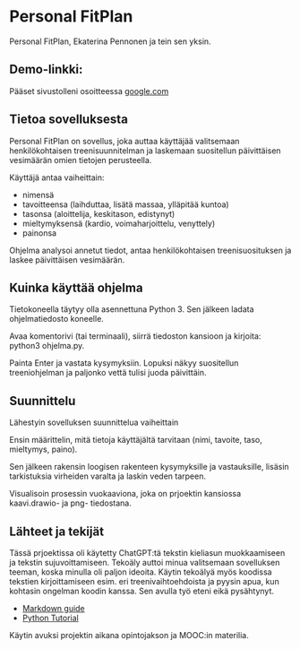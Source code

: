 # Personal FitPlan 
Personal FitPlan, Ekaterina Pennonen ja tein sen yksin.

## Demo-linkki:  
Pääset sivustolleni osoitteessa [google.com](https://google.com)

## Tietoa sovelluksesta  
Personal FitPlan on sovellus, joka auttaa käyttäjää valitsemaan henkilökohtaisen treenisuunnitelman ja laskemaan suositellun päivittäisen vesimäärän omien tietojen perusteella.

Käyttäjä antaa vaiheittain:

- nimensä
- tavoitteensa (laihduttaa, lisätä massaa, ylläpitää kuntoa)
- tasonsa (aloittelija, keskitason, edistynyt)
- mieltymyksensä (kardio, voimaharjoittelu, venyttely)
- painonsa

Ohjelma analysoi annetut tiedot, antaa henkilökohtaisen treenisuosituksen ja laskee päivittäisen vesimäärän.

## Kuinka käyttää ohjelma
Tietokoneella täytyy olla asennettuna Python 3. Sen jälkeen ladata ohjelmatiedosto koneelle.

Avaa komentorivi (tai terminaali), siirrä tiedoston kansioon ja kirjoita: python3 ohjelma.py. 

Painta Enter ja vastata kysymyksiin. Lopuksi näkyy suositellun treeniohjelman ja paljonko vettä tulisi juoda päivittäin.


## Suunnittelu
Lähestyin sovelluksen suunnittelua vaiheittain

Ensin määrittelin, mitä tietoja käyttäjältä tarvitaan (nimi, tavoite, taso, mieltymys, paino).

Sen jälkeen rakensin loogisen rakenteen kysymyksille ja vastauksille, lisäsin tarkistuksia virheiden varalta ja laskin veden tarpeen. 

Visualisoin prosessin vuokaaviona, joka on prjoektin kansiossa kaavi.drawio- ja png- tiedostana.

## Lähteet ja tekijät  

Tässä prjoektissa oli käytetty ChatGPT:tä tekstin kieliasun muokkaamiseen ja tekstin sujuvoittamiseen. 
Tekoäly auttoi minua valitsemaan sovelluksen teeman, koska minulla oli paljon ideoita. Käytin tekoälyä myös koodissa tekstien kirjoittamiseen esim. eri treenivaihtoehdoista ja pyysin apua, kun kohtasin ongelman koodin kanssa. Sen avulla työ eteni eikä pysähtynyt.

- [Markdown guide](https://www.markdownguide.org/basic-syntax/)
- [Python Tutorial](https://www.w3schools.com/python/python_intro.asp)

Käytin avuksi projektin aikana opintojakson ja MOOC:in materilia.